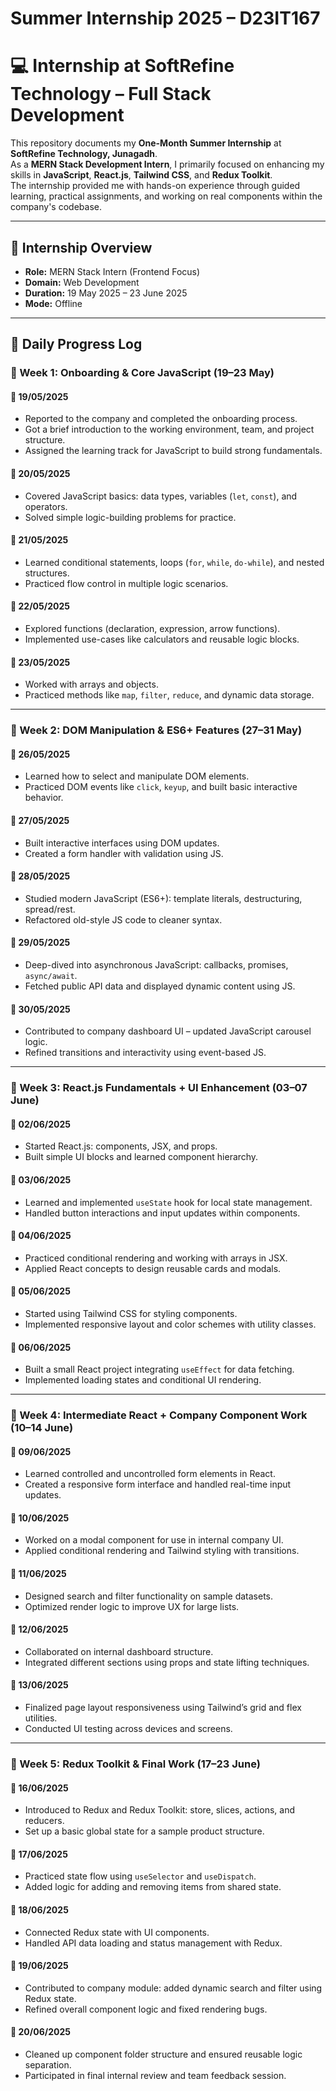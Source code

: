 #  Summer Internship 2025 – D23IT167

# 💻 Internship at SoftRefine Technology – Full Stack Development

This repository documents my **One-Month Summer Internship** at **SoftRefine Technology, Junagadh**.  
As a **MERN Stack Development Intern**, I primarily focused on enhancing my skills in **JavaScript**, **React.js**, **Tailwind CSS**, and **Redux Toolkit**.  
The internship provided me with hands-on experience through guided learning, practical assignments, and working on real components within the company's codebase.

---

## 📌 Internship Overview

- **Role:** MERN Stack Intern (Frontend Focus)  
- **Domain:** Web Development  
- **Duration:** 19 May 2025 – 23 June 2025   
- **Mode:** Offline  

---

## 📅 Daily Progress Log

### 🔹 Week 1: Onboarding & Core JavaScript (19–23 May)

#### 📆 19/05/2025
- Reported to the company and completed the onboarding process.
- Got a brief introduction to the working environment, team, and project structure.
- Assigned the learning track for JavaScript to build strong fundamentals.

#### 📆 20/05/2025
- Covered JavaScript basics: data types, variables (`let`, `const`), and operators.
- Solved simple logic-building problems for practice.

#### 📆 21/05/2025
- Learned conditional statements, loops (`for`, `while`, `do-while`), and nested structures.
- Practiced flow control in multiple logic scenarios.

#### 📆 22/05/2025
- Explored functions (declaration, expression, arrow functions).
- Implemented use-cases like calculators and reusable logic blocks.

#### 📆 23/05/2025
- Worked with arrays and objects.
- Practiced methods like `map`, `filter`, `reduce`, and dynamic data storage.

---

### 🔹 Week 2: DOM Manipulation & ES6+ Features (27–31 May)

#### 📆 26/05/2025
- Learned how to select and manipulate DOM elements.
- Practiced DOM events like `click`, `keyup`, and built basic interactive behavior.

#### 📆 27/05/2025
- Built interactive interfaces using DOM updates.
- Created a form handler with validation using JS.

#### 📆 28/05/2025
- Studied modern JavaScript (ES6+): template literals, destructuring, spread/rest.
- Refactored old-style JS code to cleaner syntax.

#### 📆 29/05/2025
- Deep-dived into asynchronous JavaScript: callbacks, promises, `async/await`.
- Fetched public API data and displayed dynamic content using JS.

#### 📆 30/05/2025
- Contributed to company dashboard UI – updated JavaScript carousel logic.
- Refined transitions and interactivity using event-based JS.

---

### 🔹 Week 3: React.js Fundamentals + UI Enhancement (03–07 June)

#### 📆 02/06/2025
- Started React.js: components, JSX, and props.
- Built simple UI blocks and learned component hierarchy.

#### 📆 03/06/2025
- Learned and implemented `useState` hook for local state management.
- Handled button interactions and input updates within components.

#### 📆 04/06/2025
- Practiced conditional rendering and working with arrays in JSX.
- Applied React concepts to design reusable cards and modals.

#### 📆 05/06/2025
- Started using Tailwind CSS for styling components.
- Implemented responsive layout and color schemes with utility classes.

#### 📆 06/06/2025
- Built a small React project integrating `useEffect` for data fetching.
- Implemented loading states and conditional UI rendering.

---

### 🔹 Week 4: Intermediate React + Company Component Work (10–14 June)

#### 📆 09/06/2025
- Learned controlled and uncontrolled form elements in React.
- Created a responsive form interface and handled real-time input updates.

#### 📆 10/06/2025
- Worked on a modal component for use in internal company UI.
- Applied conditional rendering and Tailwind styling with transitions.

#### 📆 11/06/2025
- Designed search and filter functionality on sample datasets.
- Optimized render logic to improve UX for large lists.

#### 📆 12/06/2025
- Collaborated on internal dashboard structure.
- Integrated different sections using props and state lifting techniques.

#### 📆 13/06/2025
- Finalized page layout responsiveness using Tailwind’s grid and flex utilities.
- Conducted UI testing across devices and screens.

---

### 🔹 Week 5: Redux Toolkit & Final Work (17–23 June)

#### 📆 16/06/2025
- Introduced to Redux and Redux Toolkit: store, slices, actions, and reducers.
- Set up a basic global state for a sample product structure.

#### 📆 17/06/2025
- Practiced state flow using `useSelector` and `useDispatch`.
- Added logic for adding and removing items from shared state.

#### 📆 18/06/2025
- Connected Redux state with UI components.
- Handled API data loading and status management with Redux.

#### 📆 19/06/2025
- Contributed to company module: added dynamic search and filter using Redux state.
- Refined overall component logic and fixed rendering bugs.

#### 📆 20/06/2025
- Cleaned up component folder structure and ensured reusable logic separation.
- Participated in final internal review and team feedback session.